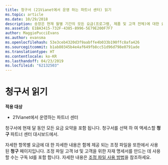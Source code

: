 ```yaml
---
title: 청구서 (21Vianet에서 운영 하는 파트너 센터) 읽기
ms.topic: article
ms.date: 10/29/2018
description: 송장은 현재 월별 기간의 모든 요금(프로그램, 제품 및 고객 전체)에 대한 요약입니다. 파트너 센터 포털 대시보드에서에서 청구서에 액세스 합니다.
ms.assetid: E1BA3415-732F-4385-8996-5E79E200F7F7
author: MaggiePucciEvans
ms.author: evansma
ms.openlocfilehash: 53e3ceb4320d3f9aabffe4b033b190ffc8afa426
ms.sourcegitcommit: b1ab80345b4e4af649fb8cc51d96d798e0791ade
ms.translationtype: HT
ms.contentlocale: ko-KR
ms.lasthandoff: 04/23/2019
ms.locfileid: "62132503"
---
```

# <a name="read-your-bill"></a>청구서 읽기

**적용 대상**

-   21Vianet에서 운영하는 파트너 센터


청구서에 현재 달 동안 모든 요금 요약을 포함 됩니다. 청구서를 선택 하 여 액세스할 **청구** 파트너 센터 대시보드에서.

자세한 항목별 요금에 대 한 자세한 내용은 함께 제공 되는 조정 파일을 또한에서 사용 된 **청구** 페이지입니다. 조정 파일 고객 Id 및 고객을 위한 자재 명세서를 만드는 데 사용할 수는 구독 Id를 포함 합니다. 자세한 내용은 [조정 파일 사용 방법](use-the-reconciliation-files.md)을 참조하세요.


 

 

 





